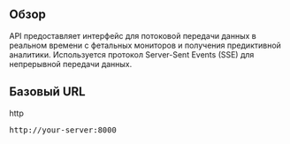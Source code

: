 <h2><span>Обзор</span></h2>
<p class="ds-markdown-paragraph"><span>API предоставляет интерфейс для потоковой передачи данных в реальном времени с фетальных мониторов и получения предиктивной аналитики. Используется протокол Server-Sent Events (SSE) для непрерывной передачи данных.</span></p>
<h2><span>Базовый URL</span></h2>
<div class="md-code-block md-code-block-light">
<div class="md-code-block-banner-wrap">
<div class="md-code-block-banner md-code-block-banner-lite">
<div class="_121d384">
<div class="d2a24f03"><span class="d813de27">http</span></div>
</div>
</div>
</div>
<pre><span class="token header"><span class="token header-name keyword">http</span><span class="token punctuation">:</span><span class="token header-value">//your-server:8000</span></span></pre>
</div>
